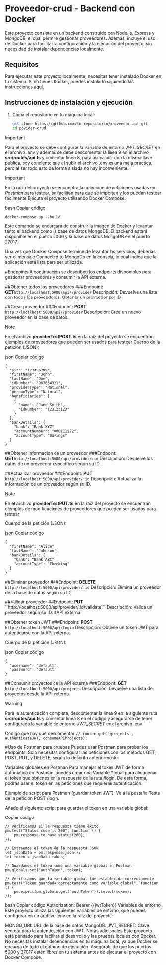 # Proveedor-crud - Backend con Docker

Este proyecto consiste en un backend construido con Node.js, Express y MongoDB, el cual permite gestionar proveedores. Además, incluye el uso de Docker para facilitar la configuración y la ejecución del proyecto, sin necesidad de instalar dependencias localmente.

## Requisitos

Para ejecutar este proyecto localmente, necesitas tener instalado Docker en tu sistema. Si no tienes Docker, puedes instalarlo siguiendo las instrucciones [aquí](https://docs.docker.com/get-docker/).


## Instrucciones de instalación y ejecución

1. Clona el repositorio en tu máquina local:

   ```bash
   git clone https://github.com/tu-repositorio/proveedor-api.git
   cd povider-crud

>[!IMPORTANT]
>Para el proyecto se debe configurar la variable de entorno  *JWT_SECRET* en el archivo .env y ademas se debe descomentar la linea 9 en el archivo **src/routes/api.ts** y comentar linea 8, para asi validar con la misma llave publica, soy conciente que el subir el archivo .env es una mala practica, pero al ser todo esto de forma aislada no hay inconveniente.

>[!IMPORTANT]
>En la raiz del proyecto se encuentra la coleccion de peticiones usadas en *Postman* para testear, se facilitan para que se importen y los puedan testear facilmente
Ejecuta el proyecto utilizando Docker Compose:

bash
Copiar código
```
docker-compose up --build
```
Este comando se encargará de construir la imagen de Docker y levantar tanto el backend como la base de datos MongoDB. El backend estará disponible en el puerto 5000 y la base de datos MongoDB en el puerto 27017.

Una vez que Docker Compose termine de levantar los servicios, deberías ver el mensaje Connected to MongoDb en la consola, lo cual indica que la aplicación está lista para ser utilizada.

#Endpoints
A continuación se describen los endpoints disponibles para gestionar proveedores y consumir la API externa.

##Obtener todos los proveedores
###Endpoint: **GET**```http://localhost:5000/api//provider```
Descripción: Devuelve una lista con todos los proveedores.
Obtener un proveedor por ID

##Crear proveedor
###Endpoint: **POST** ```http://localhost:5000/api//provider```
Descripción: Crea un nuevo proveedor en la base de datos.

>[!NOTE]
> En el archivo **providerTestPOST.ts** en la raiz del proyecto se encuentran ejemplos de proveedores que pueden ser usados para testear
Cuerpo de la petición (JSON):

json
Copiar código
```
{
  "nit": "123456789",
  "firstName": "John",
  "lastName": "Doe",
  "idNumber": "987654321",
  "providerType": "National",
  "personType": "Natural",
  "beneficiaries": [
    {
      "name": "Jane Smith",
      "idNumber": "123123123"
    }
  ],
  "bankDetails": {
    "bank": "Bank XYZ",
    "accountNumber": "000111222",
    "accountType": "Savings"
  }
}
```

##Obtener informacion de un proveedor
###Endpoint: **GET**```http://localhost:5000/api/provider/:id```
Descripción: Devuelve los datos de un proveedor específico según su ID.

##Actualizar proveedor
###Endpoint: **PUT** ```http://localhost:5000/api/provider/:id```
Descripción: Actualiza la información de un proveedor según su ID.
>[!NOTE]
> En el archivo **providerTestPUT.ts** en la raiz del proyecto se encuentran ejemplos de modificaciones de proveedores que pueden ser usados para testear

Cuerpo de la petición (JSON):

json
Copiar código
```
{
  "firstName": "Alice",
  "lastName": "Johnson",
  "bankDetails": {
    "bank": "Bank ABC",
    "accountType": "Checking"
  }
}
```

##Eliminar proveedor
###Endpoint: **DELETE** ```http://localhost:5000/api/provider/:id```
Descripción: Elimina un proveedor de la base de datos según su ID.

##Validar proveedor
##Endpoint: **PUT** ``http://localhost:5000/api/provider/:id/validate```
Descripción: Valida un proveedor según su ID.
#API externa

##Obtener token JWT
###Endpoint: **POST** ``http://localhost:5000/api/login``
Descripción: Obtiene un token JWT para autenticarse con la API externa.

Cuerpo de la petición (JSON):

json
Copiar código
```
{
  "username": "default",
  "password": "default"
}
```
##Consumir proyectos de la API externa
###Endpoint: **GET** ``http://localhost:5000/api/projects``
Descripción: Devuelve una lista de proyectos desde la API externa.
>[!WARNING]
> Para la autenticación completa, descomentar la linea 9 en la siguiente ruta **src/routes/api.ts** y comentar linea 8 en el código y asegurarse de tener configurada la variable de entorno *JWT_SECRET* en el archivo .env

Código que hay que descomentar
```// router.get('/projects', authenticateJWT, consumeAPIProjects);```

#Uso de Postman para pruebas
Puedes usar Postman para probar los endpoints. Solo necesitas configurar las peticiones con los métodos GET, POST, PUT, y DELETE, según lo descrito anteriormente.

Variables globales en Postman
Para manejar el token JWT de forma automática en Postman, puedes crear una Variable Global para almacenar el token que obtienes en la respuesta de la ruta /login. De esta forma, podrás usar el token en las peticiones que requieran autenticación.

Ejemplo de script para Postman (guardar token JWT):
Ve a la pestaña Tests de la petición POST /login.

Añade el siguiente script para guardar el token en una variable global:

Copiar código
```
// Verificamos si la respuesta tiene éxito 
pm.test("Status code is 200", function () {
    pm.response.to.have.status(200);
});

// Extraemos el token de la respuesta JSON
let jsonData = pm.response.json();
let token = jsonData.token; 

// Guardamos el token como una variable global en Postman
pm.globals.set("authToken", token);

// Verificamos que la variable global fue establecida correctamente
pm.test("Token guardado correctamente como variable global", function () {
    pm.expect(pm.globals.get("authToken")).to.eql(token);
});
```

bash
Copiar código
Authorization: Bearer {{jwtToken}}
Variables de entorno
Este proyecto utiliza las siguientes variables de entorno, que puedes configurar en un archivo .env en la raíz del proyecto:

MONGO_URI: URL de la base de datos MongoDB.
JWT_SECRET: Clave secreta para la autenticación con JWT.
Notas adicionales
Este proyecto está pensado para facilitar el desarrollo y las pruebas locales con Docker. No necesitas instalar dependencias en tu máquina local, ya que Docker se encarga de todo el entorno de ejecución.
Asegúrate de que los puertos 5000 y 27017 estén libres en tu sistema antes de ejecutar el proyecto con Docker Compose.
